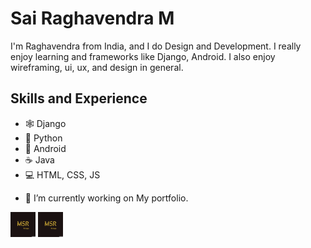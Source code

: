 # Sai Raghavendra M
I'm Raghavendra from India, and I do Design and Development. I really enjoy learning and frameworks like Django, Android.
I also enjoy wireframing, ui, ux, and design in general.

## Skills and Experience
* 🕸️ Django
* 🐍 Python
* 📱 Android
* ☕ Java
* 💻 HTML, CSS, JS

- 🔭 I’m currently working on My portfolio. 


[<img src='https://github.com/Raghava248/Raghava248/blob/main/_MSR.png' height='40'>](https://www.instagram.com/raghava_the_pirate/)  [<img src='https://github.com/Raghava248/Raghava248/blob/main/_MSR.png' alt='website' height='40'>](https://obssesedprogrammer.blogspot.com/)  

